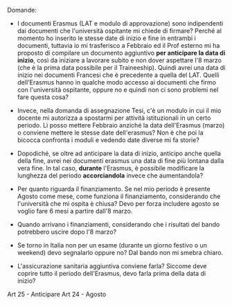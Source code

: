 
Domande:
- I documenti Erasmus (LAT e modulo di approvazione) sono indipendenti dai documenti che l'università ospitante mi chiede di firmare?
Perché al momento ho inserito le stesse date di inizio e fine in entrambi i documenti, tuttavia io mi trasferisco a Febbraio ed il Prof esterno mi ha proposto di compilare un documento aggiuntivo **per anticipare la data di inizio**, così da iniziare a lavorare subito e non dover aspettare l'8 marzo (che è la prima data possibile per il Traineeship).
Quindi avrei una data di inizio nei documenti Francesi che è precedente a quella del LAT.
Quelli dell'Erasmus hanno in qualche modo accesso ai documenti che firmo con l'università ospitante, oppure no e quindi non ci sono problemi nel fare questa cosa?

- Invece, nella domanda di assegnazione Tesi, c'è un modulo in cui il mio docente mi autorizza a spostarmi per attività istituzionali in un certo periodo. Lì posso mettere Febbraio anziché la data dell'Erasmus (marzo) o conviene mettere le stesse date dell'erasmus? Non è che poi la bicocca confronta i moduli e vedendo date diverse mi fa storie?

- Dopodiché, se oltre ad anticipare la data di inizio, anticipo anche quella della fine, avrei nei documenti erasmus una data di fine più lontana dalla vera fine. In tal caso, **durante** l'Erasmus, è possibile modificare la lunghezza del periodo **accorciandola** invece che aumentandola?

- Per quanto riguarda il finanziamento. Se nel mio periodo è presente Agosto come mese, come funziona il finanziamento, considerando che l'università che mi ospita è chiusa? Devo per forza includere agosto se voglio fare 6 mesi a partire dall'8 marzo.

- Quando arrivano i finanziamenti, considerando che i risultati del bando potrebbero uscire dopo l'8 marzo?

- Se torno in Italia non per un esame (durante un giorno festivo o un weekend) devo segnalarlo oppure no? Dal bando non mi smebra chiaro.

- L'assicurazione sanitaria aggiuntiva conviene farla? Siccome deve coprire tutto il periodo dell'Erasmus, devo farla prima della data di inizio?

Art 25 - Anticipare
Art 24 - Agosto